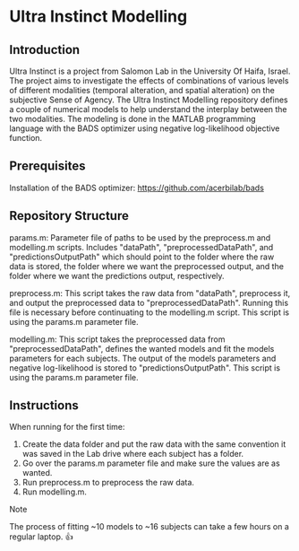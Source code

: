 # Ultra Instinct Modelling

## Introduction
Ultra Instinct is a project from Salomon Lab in the University Of Haifa, Israel.
The project aims to investigate the effects of combinations of various levels of different modalities (temporal alteration, and spatial alteration) on the subjective Sense of Agency.
The Ultra Instinct Modelling repository defines a couple of numerical models to help understand the interplay between the two modalities.
The modeling is done in the MATLAB programming language with the BADS optimizer using negative log-likelihood objective function. 

## Prerequisites
Installation of the BADS optimizer: https://github.com/acerbilab/bads

## Repository Structure
params.m: Parameter file of paths to be used by the preprocess.m and modelling.m scripts. Includes "dataPath", "preprocessedDataPath", and "predictionsOutputPath" which should point to the folder where the raw data is stored, the folder where we want the preprocessed output, and the folder where we want the predictions output, respectively.

preprocess.m: This script takes the raw data from "dataPath", preprocess it, and output the preprocessed data to "preprocessedDataPath". Running this file is necessary before continuating to the modelling.m script. This script is using the params.m parameter file.

modelling.m: This script takes the preprocessed data from "preprocessedDataPath", defines the wanted models and fit the models parameters for each subjects. The output of the models parameters and negative log-likelihood is stored to "predictionsOutputPath". This script is using the params.m parameter file.

## Instructions
When running for the first time:
1) Create the data folder and put the raw data with the same convention it was saved in the Lab drive where each subject has a folder.
2) Go over the params.m parameter file and make sure the values are as wanted.
3) Run preprocess.m to preprocess the raw data.
4) Run modelling.m.

> [!NOTE]
> The process of fitting ~10 models to ~16 subjects can take a few hours on a regular laptop. :+1:

